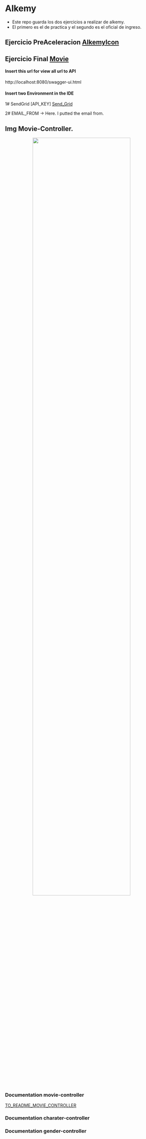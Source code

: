 # Alkemy
- Este repo guarda los dos ejercicios a realizar de alkemy. <br/>
- El primero es el de practica y el segundo es el oficial de ingreso.
## Ejercicio PreAceleracion [AlkemyIcon](https://github.com/valenchu/Alkemy/tree/main/AlkemyIcon)
## Ejercicio Final [Movie](https://github.com/valenchu/Alkemy/tree/main/Movie)



#### Insert this url for view all url to API 

http://localhost:8080/swagger-ui.html

#### Insert two Environment in the IDE

1# SendGrid [API_KEY]  [Send_Grid](https://sendgrid.com/ "Send_Grid")

2# EMAIL_FROM -> Here. I putted the email from.


## Img Movie-Controller.

<div align="center">
<img src="https://i.imgur.com/rtgdQS4.png" width="80%" height="80%"/>
</div>

### Documentation movie-controller

[TO_README_MOVIE_CONTROLLER](https://github.com/valenchu/Pre-aceleracion-Valentin-Cassino/blob/main/Movie/src/main/resources/templates/Documentation/Movie-Controller/ReadmeMovieController.md)

### Documentation charater-controller

### Documentation gender-controller
